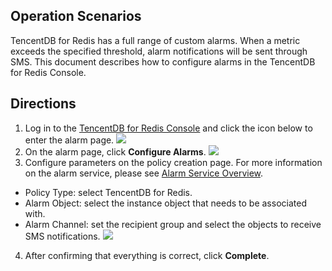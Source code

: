 ## Operation Scenarios
TencentDB for Redis has a full range of custom alarms. When a metric exceeds the specified threshold, alarm notifications will be sent through SMS. This document describes how to configure alarms in the TencentDB for Redis Console.

## Directions
1. Log in to the [TencentDB for Redis Console](https://console.cloud.tencent.com/redis) and click the icon below to enter the alarm page.
![](https://main.qcloudimg.com/raw/5cac67565d4e08dbe7dd7e3b8726f027.png)
2. On the alarm page, click **Configure Alarms**.
![](https://main.qcloudimg.com/raw/ee9553aef95de034ecb4c505a573d75f.png)
3. Configure parameters on the policy creation page. For more information on the alarm service, please see [Alarm Service Overview](https://intl.cloud.tencent.com/document/product/248/6126).
 - Policy Type: select TencentDB for Redis.
 - Alarm Object: select the instance object that needs to be associated with.
 - Alarm Channel: set the recipient group and select the objects to receive SMS notifications.
![](https://main.qcloudimg.com/raw/e164f26773457a00ca7e153383f51390.png)
4. After confirming that everything is correct, click **Complete**.

